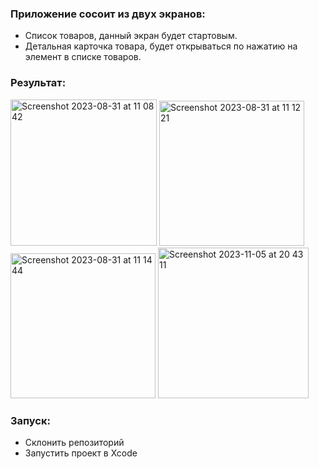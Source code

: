 ### Приложение сосоит из двух экранов:

- Список товаров, данный экран будет стартовым.
- Детальная карточка товара, будет открываться по нажатию на элемент в списке товаров.

### Результат:
<img width="234" alt="Screenshot 2023-08-31 at 11 08 42" src="https://github.com/milinia/avito-test/assets/57720564/972b8f8f-8559-4e31-a97e-05e242127a11">
<img width="232" alt="Screenshot 2023-08-31 at 11 12 21" src="https://github.com/milinia/avito-test/assets/57720564/4f39d223-eb11-42bd-824a-5e5a128a65d5">
<img width="232" alt="Screenshot 2023-08-31 at 11 14 44" src="https://github.com/milinia/avito-test/assets/57720564/eed5259d-f4e5-4b14-afb2-943091a4321d">
<img width="241" alt="Screenshot 2023-11-05 at 20 43 11" src="https://github.com/milinia/avito-test/assets/57720564/157764f1-d45a-43c0-b7c4-6f5e6a64994d">


### Запуск:

- Склонить репозиторий
- Запустить проект в Xcode
